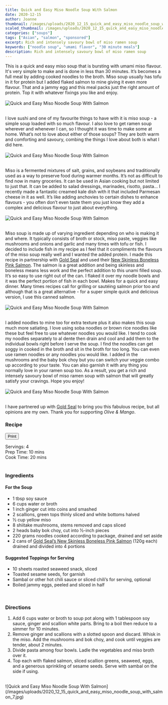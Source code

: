 ```yaml
---
title: Quick and Easy Miso Noodle Soup With Salmon
date: 2020-12-15
author: Joanne
thumbnail: /images/uploads/2020_12_15_quick_and_easy_miso_noodle_soup_with_salmon_1.jpg
scaled_thumbnail: /images/uploads/2020_12_15_quick_and_easy_miso_noodle_soup_with_salmon_0.jpg
categories: ["soups"]
tags: ["Asian", "salmon", "sponsored"]
excerpt: Rich and intensely savoury bowl of miso ramen soup 
keywords: ["noodle soup", "umami flavor", "30 minute meals"]
description: Rich and intensely savoury bowl of miso ramen soup 
---
```

<span class="blog-text">

This is a quick and easy miso soup that is bursting with umami miso flavour. It's very simple to make and is done in less than 30 minutes. It’s becomes a full meal by adding cooked noodles to the broth. Miso soup usually has tofu in it for protein but I added flaked salmon to mine giving it even more flavour. That and a jammy egg and this meal packs just the right amount of protein. Top it with whatever fixings you like and enjoy. 
</br>
</br>
![Quick and Easy Miso Noodle Soup With Salmon](/images/uploads/2020_12_15_quick_and_easy_miso_noodle_soup_with_salmon_2.jpg)
</br>
</br>

I love sushi and one of my favourite things to have with it is miso soup - a simple soup loaded with so much flavour. I also love to get ramen soup wherever and whenever I can, so I thought it was time to make some at home. What’s not to love about either of those soups? They are both warm and comforting and savoury, combing the things I love about both is what I did here. 
</br>
</br>
![Quick and Easy Miso Noodle Soup With Salmon](/images/uploads/2020_12_15_quick_and_easy_miso_noodle_soup_with_salmon_3.jpg)
</br>
</br>

Miso is a fermented mixtures of salt, grains, and soybeans and traditionally used as a way to preserve food during warmer months. It’s not as difficult to find now in many groceries. It can be used in Asian cooking but not limited to just that. It can be added to salad dressings, marinades, risotto, pasta... I recently made a fantastic creamed kale dish with it that included Parmesan cheese in it as well. It’s like adding anchovies to certain dishes to enhance flavours - you often don’t even taste them you just know they add a complex and delicious flavour to just about everything. 
</br>
</br>
![Quick and Easy Miso Noodle Soup With Salmon](/images/uploads/2020_12_15_quick_and_easy_miso_noodle_soup_with_salmon_4.jpg)
</br>
</br>

Miso soup is made up of varying ingredient depending on who is making it and where. It typically consists of broth or stock, miso paste, veggies like mushrooms and onions and garlic and many times with tofu or fish. I decided to include fish in my recipe as I feel that it compliments the flavours of the miso soup really well and I wanted the added protein. I made this recipe in partnership with <span class="highlight"><a rel="nofollow" href="https://goldseal.ca">Gold Seal</a></span> and used their <span class="highlight"><a rel="nofollow" href="https://goldseal.ca/products/wild-pink-salmon-skinless-boneless/">New Skinless Boneless Pink Salmon</a></span>. The salmon is a great addition and being skinless and boneless means less work and the perfect addition to this unami filled soup. It’s so easy to use right out of the can. I flaked it over my noodle bowls and it was the perfect portion of fish in each bowl. Makes for a quick and easy dinner. Many times recipes call for grilling or sautéing salmon prior too and although that is a great alternative - for a super simple quick and delicious version, I use this canned salmon. 
</br>
</br>
![Quick and Easy Miso Noodle Soup With Salmon](/images/uploads/2020_12_15_quick_and_easy_miso_noodle_soup_with_salmon_5.jpg)
</br>
</br>

I added noodles to mine too for extra texture plus it also makes this soup much more satiating. I love using soba noodles or brown rice noodles like these but feel free to use whatever noodles you would like. I tend to cook my noodles separately to al dente then drain and cool and add them to the individual bowls right before I serve the soup. I find the noodles can get soggy in cooked in the broth and sit in the broth for too long. You can even use ramen noodles or any noodles you would like. I added in the mushrooms and the baby bok choy but you can switch your veggie combo up according to your taste. You can also garnish it with any thing you normally love in your ramen soup too. As a result, you get a rich and intensely savoury bowl of miso ramen soup with salmon that will greatly satisfy your cravings. Hope you enjoy! 
</br>
</br>
![Quick and Easy Miso Noodle Soup With Salmon](/images/uploads/2020_12_15_quick_and_easy_miso_noodle_soup_with_salmon_6.jpg)
</br>
</br>

I have partnered up with <span class="highlight"><a rel="nofollow" href="https://goldseal.ca">Gold Seal</a></span> to bring you this fabulous recipe, but all opinions are my own. Thank you for supporting _Olive & Mango_. 
<!--</br>
</br>
{{< youtube 2U5KL1buARQ >}}
</br>
</br>-->
</span>

### Recipe
<div print_button><form>
<input type="button" value="Print" class="btn__print" onClick="window.print()">
</form></div>

<div>Servings: <span itemprop="recipeYield">4</div>
<div>Prep Time: <meta itemprop="prepTime" content="PT10M">10 mins</div>
<div>Cook Time: <meta itemprop="cookTime" content="PT20M">20 mins</div>
</br>

### Ingredients

#### For the Soup
* <span itemprop="recipeIngredient">1 tbsp soy sauce </span>
* <span itemprop="recipeIngredient">6 cups water or broth </span>
* <span itemprop="recipeIngredient">1 inch ginger cut into coins and smashed </span>
* <span itemprop="recipeIngredient">2 scallions, green tops thinly sliced and white bottoms halved </span>
* <span itemprop="recipeIngredient">½ cup yellow miso </span>
* <span itemprop="recipeIngredient">8 shiitake mushrooms, stems removed and caps sliced </span>
* <span itemprop="recipeIngredient">2 heads baby bok choy, cut into &frac12;-inch pieces </span>
* <span itemprop="recipeIngredient">220 grams noodles cooked according to package, drained and set aside </span>
* <span itemprop="recipeIngredient">2 cans of <span class="highlight"><a rel="nofollow" href="https://goldseal.ca/products/wild-pink-salmon-skinless-boneless/">Gold Seal’s New Skinless Boneless Pink Salmon</a></span> (120g each) drained and divided into 4 portions</span>

#### Suggested Toppings for Serving
* <span itemprop="recipeIngredient">10 sheets roasted seaweed snack, sliced </span>
* <span itemprop="recipeIngredient">Toasted sesame seeds, for garnish </span>
* <span itemprop="recipeIngredient">Sambal or other hot chili sauce or sliced chili’s for serving, optional </span>
* <span itemprop="recipeIngredient">Boiled jammy eggs, peeled and sliced in half</span>
</br>

### Directions
1. Add 6 cups water or broth to soup pot along with 1 tablespoon soy sauce, ginger and scallion white parts. Bring to a boil then reduce to a simmer for 10 minutes. 
2. Remove ginger and scallions with a slotted spoon and discard. Whisk in the miso. Add the mushrooms and bok choy, and cook until veggies are tender, about 2 minutes.
3. Divide pasta among four bowls. Ladle the vegetables and miso broth over it. 
4. Top each with flaked salmon, sliced scallion greens, seaweed, eggs, and a generous sprinkling of sesame seeds. Serve with sambal on the side if using.

</br>
![Quick and Easy Miso Noodle Soup With Salmon](/images/uploads/2020_12_15_quick_and_easy_miso_noodle_soup_with_salmon_7.jpg)